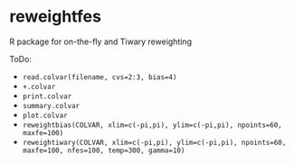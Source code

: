 # reweightfes
R package for on-the-fly and Tiwary reweighting

ToDo:
* `read.colvar(filename, cvs=2:3, bias=4)`
* `+.colvar`
* `print.colvar`
* `summary.colvar`
* `plot.colvar`
* `reweightbias(COLVAR, xlim=c(-pi,pi), ylim=c(-pi,pi), npoints=60, maxfe=100)`
* `reweightiwary(COLVAR, xlim=c(-pi,pi), ylim=c(-pi,pi), npoints=60, maxfe=100,
                nfes=100, temp=300, gamma=10)`


